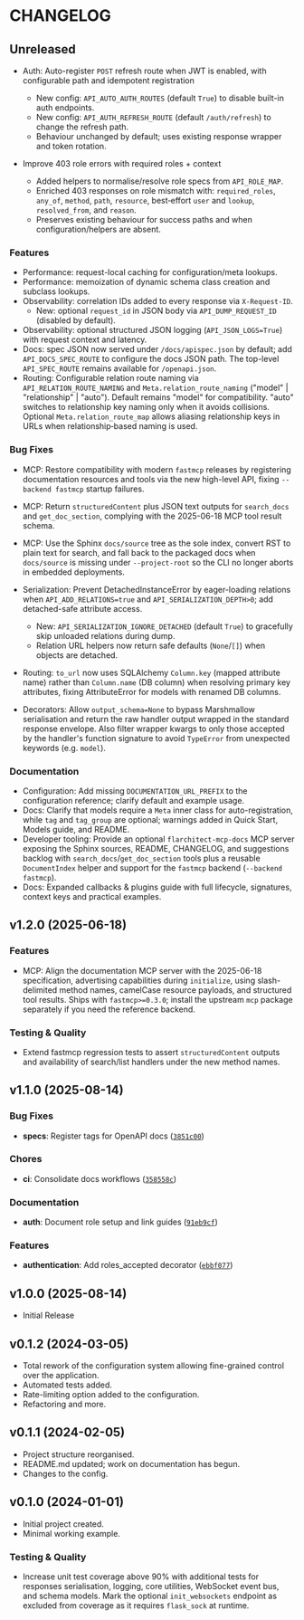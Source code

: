 # CHANGELOG

<!-- version list -->

## Unreleased

- Auth: Auto-register `POST` refresh route when JWT is enabled, with configurable path and idempotent registration
  - New config: `API_AUTO_AUTH_ROUTES` (default `True`) to disable built-in auth endpoints.
  - New config: `API_AUTH_REFRESH_ROUTE` (default `/auth/refresh`) to change the refresh path.
  - Behaviour unchanged by default; uses existing response wrapper and token rotation.

- Improve 403 role errors with required roles + context
  - Added helpers to normalise/resolve role specs from `API_ROLE_MAP`.
  - Enriched 403 responses on role mismatch with: `required_roles`, `any_of`, `method`, `path`, `resource`, best‑effort `user` and `lookup`, `resolved_from`, and `reason`.
  - Preserves existing behaviour for success paths and when configuration/helpers are absent.

### Features

- Performance: request-local caching for configuration/meta lookups.
- Performance: memoization of dynamic schema class creation and subclass lookups.
- Observability: correlation IDs added to every response via `X-Request-ID`.
  - New: optional `request_id` in JSON body via `API_DUMP_REQUEST_ID` (disabled by default).
- Observability: optional structured JSON logging (`API_JSON_LOGS=True`) with request context and latency.
- Docs: spec JSON now served under `/docs/apispec.json` by default; add `API_DOCS_SPEC_ROUTE` to configure the docs JSON path. The top-level `API_SPEC_ROUTE` remains available for `/openapi.json`.
- Routing: Configurable relation route naming via `API_RELATION_ROUTE_NAMING` and `Meta.relation_route_naming` ("model" | "relationship" | "auto"). Default remains "model" for compatibility. "auto" switches to relationship key naming only when it avoids collisions. Optional `Meta.relation_route_map` allows aliasing relationship keys in URLs when relationship‑based naming is used.

### Bug Fixes

- MCP: Restore compatibility with modern `fastmcp` releases by registering documentation resources and tools via the new high-level API, fixing `--backend fastmcp` startup failures.
- MCP: Return `structuredContent` plus JSON text outputs for `search_docs` and `get_doc_section`, complying with the 2025-06-18 MCP tool result schema.
- MCP: Use the Sphinx `docs/source` tree as the sole index, convert RST to plain text for search, and fall back to the packaged docs when `docs/source` is missing under `--project-root` so the CLI no longer aborts in embedded deployments.
- Serialization: Prevent DetachedInstanceError by eager-loading relations when `API_ADD_RELATIONS=true` and `API_SERIALIZATION_DEPTH>0`; add detached-safe attribute access.
  - New: `API_SERIALIZATION_IGNORE_DETACHED` (default `True`) to gracefully skip unloaded relations during dump.
  - Relation URL helpers now return safe defaults (`None`/`[]`) when objects are detached.

- Routing: `to_url` now uses SQLAlchemy `Column.key` (mapped attribute name) rather than `Column.name` (DB column) when resolving primary key attributes, fixing AttributeError for models with renamed DB columns.

- Decorators: Allow `output_schema=None` to bypass Marshmallow serialisation and return the raw handler output wrapped in the standard response envelope. Also filter wrapper kwargs to only those accepted by the handler's function signature to avoid `TypeError` from unexpected keywords (e.g. `model`).

### Documentation

- Configuration: Add missing `DOCUMENTATION_URL_PREFIX` to the configuration reference; clarify default and example usage.
- Docs: Clarify that models require a `Meta` inner class for auto-registration, while `tag` and `tag_group` are optional; warnings added in Quick Start, Models guide, and README.
- Developer tooling: Provide an optional `flarchitect-mcp-docs` MCP server exposing the Sphinx sources, README, CHANGELOG, and suggestions backlog with `search_docs`/`get_doc_section` tools plus a reusable `DocumentIndex` helper and support for the `fastmcp` backend (`--backend fastmcp`).
- Docs: Expanded callbacks & plugins guide with full lifecycle, signatures, context keys and practical examples.

## v1.2.0 (2025-06-18)

### Features

- MCP: Align the documentation MCP server with the 2025-06-18 specification, advertising capabilities during `initialize`, using slash-delimited method names, camelCase resource payloads, and structured tool results. Ships with `fastmcp>=0.3.0`; install the upstream ``mcp`` package separately if you need the reference backend.

### Testing & Quality

- Extend fastmcp regression tests to assert `structuredContent` outputs and availability of search/list handlers under the new method names.

## v1.1.0 (2025-08-14)

### Bug Fixes

- **specs**: Register tags for OpenAPI docs
  ([`3851c00`](https://github.com/lewis-morris/flarchitect/commit/3851c002e95f5a55c916f59d16cfa3a72b329e71))

### Chores

- **ci**: Consolidate docs workflows
  ([`358558c`](https://github.com/lewis-morris/flarchitect/commit/358558c0dcab041fed6c0965487328f049740a86))

### Documentation

- **auth**: Document role setup and link guides
  ([`91eb9cf`](https://github.com/lewis-morris/flarchitect/commit/91eb9cf36c0f5087c67249e627aa7f150a3d8429))

### Features

- **authentication**: Add roles_accepted decorator
  ([`ebbf077`](https://github.com/lewis-morris/flarchitect/commit/ebbf077aadf7aff174a859465de4825436d88d61))


## v1.0.0 (2025-08-14)

- Initial Release

## v0.1.2 (2024-03-05)

- Total rework of the configuration system allowing fine-grained control over the application.
- Automated tests added.
- Rate-limiting option added to the configuration.
- Refactoring and more.

## v0.1.1 (2024-02-05)

- Project structure reorganised.
- README.md updated; work on documentation has begun.
- Changes to the config.

## v0.1.0 (2024-01-01)

- Initial project created.
- Minimal working example.
### Testing & Quality

- Increase unit test coverage above 90% with additional tests for responses serialisation, logging, core utilities, WebSocket event bus, and schema models. Mark the optional `init_websockets` endpoint as excluded from coverage as it requires `flask_sock` at runtime.

